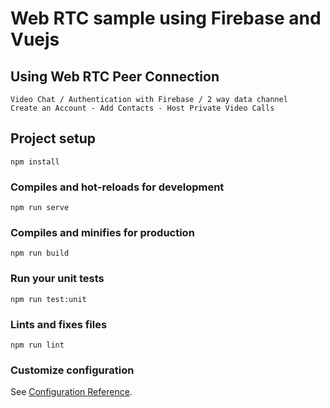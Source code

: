 # Web RTC sample using Firebase and Vuejs

## Using Web RTC Peer Connection 
```
Video Chat / Authentication with Firebase / 2 way data channel
Create an Account - Add Contacts - Host Private Video Calls

```

## Project setup
```
npm install
```

### Compiles and hot-reloads for development
```
npm run serve
```

### Compiles and minifies for production
```
npm run build
```

### Run your unit tests
```
npm run test:unit
```

### Lints and fixes files
```
npm run lint
```

### Customize configuration
See [Configuration Reference](https://cli.vuejs.org/config/).
